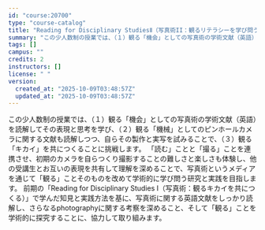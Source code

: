 ```yaml
---
id: "course:20700"
type: "course-catalog"
title: "Reading for Disciplinary StudiesⅡ（写真術II：観るリテラシーを学び問う） ／READING FOR DISCIPLINARY STUDIES II"
summary: "この少人数制の授業では、（１）観る「機会」としての写真術の学術文献（英語）を読解してその表現と思考を学び、（２）観る「機械」としてのピンホールカメラに関する文献も読解しつつ、自らその製作と実写を試みることで、（３）観る「キカイ」を共につくる…"
tags: []
campus: ""
credits: 2
instructors: []
license: " "
version:
  created_at: "2025-10-09T03:48:57Z"
  updated_at: "2025-10-09T03:48:57Z"
---
```


この少人数制の授業では、（１）観る「機会」としての写真術の学術文献（英語）を読解してその表現と思考を学び、（２）観る「機械」としてのピンホールカメラに関する文献も読解しつつ、自らその製作と実写を試みることで、（３）観る「キカイ」を共につくることに挑戦します。 「読む」ことと「撮る」ことを連携させ、初期のカメラを自らつくり撮影することの難しさと楽しさも体験し、他の受講生とお互いの表現を共有して理解を深めることで、写真術というメディアを通じて「観る」ことそのものを改めて学術的に学び問う研究と実践を目指します。 前期の「Reading for Disciplinary Studies I（写真術：観るキカイを共につくる）」で学んだ知見と実践方法を基に、写真術に関する英語文献をしっかり読解し、さらなるphotographyに関する考察を深めること、そして「観る」ことを学術的に探究することに、協力して取り組みます。
